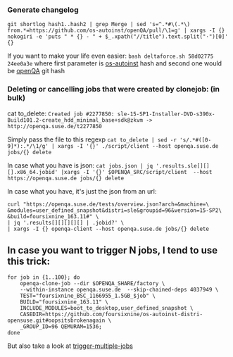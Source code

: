 ### Generate changelog
`git shortlog hash1..hash2 | grep Merge | sed 's=^.*#\(.*\) from.*=https://github.com/os-autoinst/openQA/pull/\1=g' | xargs -I {} nokogiri -e 'puts " * {} - " + $_.xpath("//title").text.split("·")[0]' {}`

If you want to make your life even easier: `bash deltaforce.sh 58d02775 24ee0a3e` where first parameter is [os-autoinst](https://github.com/os-autoinst/os-autoinst) hash and second one would be [openQA](https://github.com/os-autoinst/openQA) git hash

### Deleting or cancelling jobs that were created by clonejob: (in bulk)

cat to_delete:
`Created job #2277850: sle-15-SP1-Installer-DVD-s390x-Build101.2-create_hdd_minimal_base+sdk@zkvm -> http://openqa.suse.de/t2277850`

Simply pass the file to this regexp
`cat to_delete | sed -r 's/.*#([0-9]*):.*/\1/g' | xargs -I '{}' ./script/client --host openqa.suse.de jobs/{} delete`

In case what you have is json:
`cat jobs.json | jq '.results.sle[][][].x86_64.jobid' |xargs -I '{}' $OPENQA_SRC/script/client  --host https://openqa.suse.de jobs/{} delete`

In case what you have, it's just the json from an url:
```
curl "https://openqa.suse.de/tests/overview.json?arch=&machine=\
&modules=user_defined_snapshot&distri=sle&groupid=96&version=15-SP2\
&build=foursixnine_163.11#" \
| jq '.results[][][][][] | .jobid?' \
| xargs -I {} openqa-client --host openqa.suse.de jobs/{} delete
```

## In case you want to trigger N jobs, I tend to use this trick:

```
for job in {1..100}; do 
    openqa-clone-job --dir $OPENQA_SHARE/factory \
    --within-instance openqa.suse.de  --skip-chained-deps 4037949 \
    TEST="foursixnine_BSC_1166955_1.5GB_$job" \
    BUILD="foursixnine_163.11" \
    INCLUDE_MODULES=boot_to_desktop,user_defined_snapshot \ 
    CASEDIR=https://github.com/foursixnine/os-autoinst-distri-opensuse.git#oopsitsbrokenagain \
    _GROUP_ID=96 QEMURAM=1536; 
done

```

But also take a look at [trigger-multiple-jobs](trigger-multiple-jobs)
